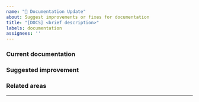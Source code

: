 ```yaml
---
name: "📝 Documentation Update"
about: Suggest improvements or fixes for documentation
title: "[DOCS] <brief description>"
labels: documentation
assignees: ''
---
```


### Current documentation
<!-- What is missing, unclear, or incorrect? -->

### Suggested improvement
<!-- How should the documentation be improved? -->

### Related areas
<!-- Which files, sections, or pages are affected? -->

---

